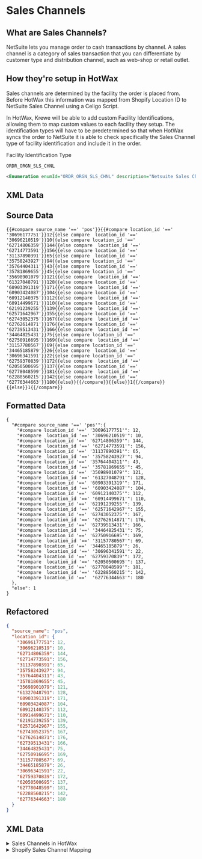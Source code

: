 # Sales Channels

## What are Sales Channels?
<!-- include how they are uniquely handled in Krewe and why -->
<!-- how are they different than regular sales channels? -->
NetSuite lets you manage order to cash transactions by channel. A sales channel is a category of sales transaction that you can differentiate by customer type and distribution channel, such as web-shop or retail outlet.

## How they're setup in HotWax
Sales channels are determined by the facility the order is placed from. Before HotWax this information was mapped from Shopify Location ID to NetSuite Sales Channel using a Celigo Script.

In HotWax, Krewe will be able to add custom Facility Identifications, allowing them to map custom values to each facility they setup. The identification types will have to be predetermined so that when HotWax syncs the order to NetSuite it is able to check specifically the Sales Channel type of facility identification and include it in the order.

Facility Identification Type
```
ORDR_ORGN_SLS_CHNL
```
```xml
<Enumeration enumId="ORDR_ORGN_SLS_CHNL" description="Netsuite Sales Channel" enumCode="ORDER_ORIGIN_SALES_CHANNEL" enumTypeId="FACILITY_IDENTITY" sequenceId="01"/>
```
<!-- add actual facility type id -->

## XML Data


## Source Data
```
{{#compare source_name '==' 'pos'}}{{#compare location_id '==' '30696177751'}}12{{else compare  location_id '==' '30696210519'}}10{{else compare location_id '==' '62714806359'}}144{{else compare  location_id '==' '62714773591'}}156{{else compare location_id '==' '31137890391'}}65{{else compare  location_id '==' '35758243927'}}94{{else compare location_id '==' '35764404311'}}43{{else compare  location_id '==' '35781869655'}}45{{else compare location_id '==' '35698901079'}}121{{else compare  location_id '==' '61327048791'}}128{{else compare location_id '==' '60903391319'}}171{{else compare  location_id '==' '60903424087'}}104{{else compare location_id '==' '60912140375'}}112{{else compare  location_id '==' '60914499671'}}110{{else compare location_id '==' '62191239255'}}139{{else compare  location_id '==' '62571642967'}}155{{else compare location_id '==' '62743052375'}}167{{else compare  location_id '==' '62762614871'}}176{{else compare location_id '==' '62739513431'}}166{{else compare  location_id '==' '34464825431'}}75{{else compare location_id '==' '62750916695'}}169{{else compare  location_id '==' '31157780567'}}69{{else compare location_id '==' '34465185879'}}26{{else compare  location_id '==' '30696341591'}}22{{else compare location_id '==' '62759370839'}}172{{else compare  location_id '==' '62050500695'}}137{{else compare location_id '==' '62778048599'}}181{{else compare  location_id '==' '62288560215'}}142{{else compare location_id '=='  
'62776344663'}}180{{else}}{{/compare}}{{else}}1{{/compare}}{{else}}1{{/compare}} 

```

## Formatted Data
```
{
  "#compare source_name '==' 'pos'":{
    "#compare location_id '==' '30696177751'": 12,
    "#compare  location_id '==' '30696210519'": 10,
    "#compare location_id '==' '62714806359'": 144,
    "#compare  location_id '==' '62714773591'": 156,
    "#compare location_id '==' '31137890391'": 65,
    "#compare  location_id '==' '35758243927'": 94,
    "#compare location_id '==' '35764404311'": 43,
    "#compare  location_id '==' '35781869655'": 45,
    "#compare location_id '==' '35698901079'": 121,
    "#compare  location_id '==' '61327048791'": 128,
    "#compare location_id '==' '60903391319'": 171,
    "#compare  location_id '==' '60903424087'": 104,
    "#compare location_id '==' '60912140375'": 112,
    "#compare  location_id '==' '60914499671'": 110,
    "#compare location_id '==' '62191239255'": 139,
    "#compare  location_id '==' '62571642967'": 155,
    "#compare location_id '==' '62743052375'": 167,
    "#compare  location_id '==' '62762614871'": 176,
    "#compare location_id '==' '62739513431'": 166,
    "#compare  location_id '==' '34464825431'": 75,
    "#compare location_id '==' '62750916695'": 169,
    "#compare  location_id '==' '31157780567'": 69,
    "#compare location_id '==' '34465185879'": 26,
    "#compare  location_id '==' '30696341591'": 22,
    "#compare location_id '==' '62759370839'": 172,
    "#compare  location_id '==' '62050500695'": 137,
    "#compare location_id '==' '62778048599'": 181,
    "#compare  location_id '==' '62288560215'": 142,
    "#compare location_id '=='  '62776344663'": 180
  },
  "else": 1
}

```

## Refactored
```json
{
  "source_name": "pos",
  "location_id": {
    "30696177751": 12,
    "30696210519": 10,
    "62714806359": 144,
    "62714773591": 156,
    "31137890391": 65,
    "35758243927": 94,
    "35764404311": 43,
    "35781869655": 45,
    "35698901079": 121,
    "61327048791": 128,
    "60903391319": 171,
    "60903424087": 104,
    "60912140375": 112,
    "60914499671": 110,
    "62191239255": 139,
    "62571642967": 155,
    "62743052375": 167,
    "62762614871": 176,
    "62739513431": 166,
    "34464825431": 75,
    "62750916695": 169,
    "31157780567": 69,
    "34465185879": 26,
    "30696341591": 22,
    "62759370839": 172,
    "62050500695": 137,
    "62778048599": 181,
    "62288560215": 142,
    "62776344663": 180
  }
}
```

## XML Data

<details>
<summary>Sales Channels in HotWax</summary>
This data also includes enumCode values which are used to map Order Types in NetSuite.

```xml
<Enumeration description="Web Channel" enumCode="1" enumId="WEB_SALES_CHANNEL" enumTypeId="ORDER_SALES_CHANNEL" />
<Enumeration description="Draft Orders Channel" enumCode="1" enumId="DRAFT_SALES_CHANNEL" enumTypeId="ORDER_SALES_CHANNEL" />
<Enumeration description="POS Channel" enumCode="6" enumId="POS_SALES_CHANNEL" enumTypeId="ORDER_SALES_CHANNEL" />
<Enumeration description="Instagram Channel" enumCode="145" enumId="INSTA_SALES_CHANNEL" enumTypeId="ORDER_SALES_CHANNEL" />
<Enumeration description="Facebook Channel" enumCode="151" enumId="FACBK_SALES_CHANNEL" enumTypeId="ORDER_SALES_CHANNEL" />
<Enumeration description="Amazon Channel" enumCode="136" enumId="AMAZON_SALES_CHANNEL" enumTypeId="ORDER_SALES_CHANNEL" />
```
</details>

<details>
<summary>Shopify Sales Channel Mapping</summary>

```xml
<ShopifyShopTypeMapping mappedKey="pos" mappedTypeId="SHOPIFY_ORDER_SOURCE" mappedValue="POS_SALES_CHANNEL" shopId="SHOP"/>
<ShopifyShopTypeMapping mappedKey="sell-on-amazon" mappedTypeId="SHOPIFY_ORDER_SOURCE" mappedValue="AMAZON_SALES_CHANNEL" shopId="SHOP"/>
<ShopifyShopTypeMapping mappedKey="2329312" mappedTypeId="SHOPIFY_ORDER_SOURCE" mappedValue="INSTA_SALES_CHANNEL" shopId="SHOP"/>
<ShopifyShopTypeMapping mappedKey="580111" mappedTypeId="SHOPIFY_ORDER_SOURCE" mappedValue="FACBK_SALES_CHANNEL" shopId="SHOP"/>
<ShopifyShopTypeMapping mappedKey="web" mappedTypeId="SHOPIFY_ORDER_SOURCE" mappedValue="WEB_SALES_CHANNEL" shopId="SHOP"/>
<ShopifyShopTypeMapping mappedKey="shopify_draft_order" mappedTypeId="SHOPIFY_ORDER_SOURCE" mappedValue="DRAFT_SALES_CHANNEL" shopId="SHOP"/>
```
</details>
